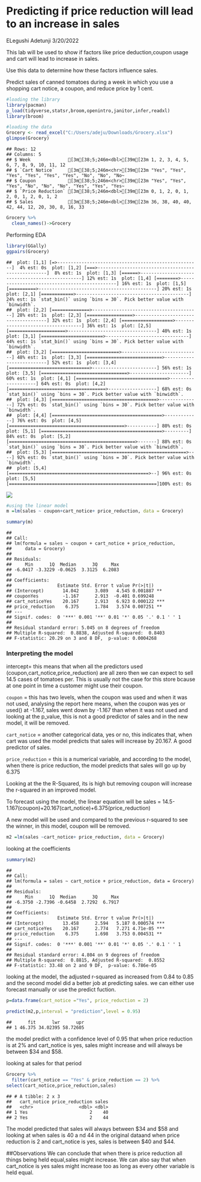 Predicting if price reduction will lead to an increase in sales
================
ELegushi Adetunji
3/20/2022

This lab will be used to show if factors like price deduction,coupon
usage and cart will lead to increase in sales.

Use this data to determine how these factors influence sales.

Predict sales of canned tomatoes during a week in which you use a
shopping cart notice, a coupon, and reduce price by 1 cent.

``` r
#loading the library 
library(pacman)
p_load(tidyverse,statsr,broom,openintro,janitor,infer,readxl)
library(broom)
```

``` r
#loading the data
Grocery <- read_excel("C:/Users/adeju/Downloads/Grocery.xlsx")
glimpse(Grocery)
```

    ## Rows: 12
    ## Columns: 5
    ## $ Week              [3m[38;5;246m<dbl>[39m[23m 1, 2, 3, 4, 5, 6, 7, 8, 9, 10, 11, 12
    ## $ `Cart Notice`     [3m[38;5;246m<chr>[39m[23m "Yes", "Yes", "Yes", "Yes", "Yes", "Yes", "No", "No", "No~
    ## $ Coupon            [3m[38;5;246m<chr>[39m[23m "Yes", "Yes", "Yes", "No", "No", "No", "Yes", "Yes", "Yes~
    ## $ `Price Reduction` [3m[38;5;246m<dbl>[39m[23m 0, 1, 2, 0, 1, 2, 0, 1, 2, 0, 1, 2
    ## $ Sales             [3m[38;5;246m<dbl>[39m[23m 36, 38, 40, 40, 42, 44, 12, 20, 30, 8, 16, 33

``` r
Grocery %>% 
  clean_names()->Grocery
```

Performing EDA

``` r
library(GGally)
ggpairs(Grocery)
```

    ##  plot: [1,1] [=>-----------------------------------------------------]  4% est: 0s  plot: [1,2] [===>---------------------------------------------------]  8% est: 1s  plot: [1,3] [======>------------------------------------------------] 12% est: 1s  plot: [1,4] [========>----------------------------------------------] 16% est: 1s  plot: [1,5] [==========>--------------------------------------------] 20% est: 1s  plot: [2,1] [============>------------------------------------------] 24% est: 1s `stat_bin()` using `bins = 30`. Pick better value with `binwidth`.
    ##  plot: [2,2] [==============>----------------------------------------] 28% est: 1s  plot: [2,3] [=================>-------------------------------------] 32% est: 1s  plot: [2,4] [===================>-----------------------------------] 36% est: 1s  plot: [2,5] [=====================>---------------------------------] 40% est: 1s  plot: [3,1] [=======================>-------------------------------] 44% est: 1s `stat_bin()` using `bins = 30`. Pick better value with `binwidth`.
    ##  plot: [3,2] [=========================>-----------------------------] 48% est: 1s  plot: [3,3] [============================>--------------------------] 52% est: 1s  plot: [3,4] [==============================>------------------------] 56% est: 1s  plot: [3,5] [================================>----------------------] 60% est: 1s  plot: [4,1] [==================================>--------------------] 64% est: 0s  plot: [4,2] [====================================>------------------] 68% est: 0s `stat_bin()` using `bins = 30`. Pick better value with `binwidth`.
    ##  plot: [4,3] [=======================================>---------------] 72% est: 0s `stat_bin()` using `bins = 30`. Pick better value with `binwidth`.
    ##  plot: [4,4] [=========================================>-------------] 76% est: 0s  plot: [4,5] [===========================================>-----------] 80% est: 0s  plot: [5,1] [=============================================>---------] 84% est: 0s  plot: [5,2] [===============================================>-------] 88% est: 0s `stat_bin()` using `bins = 30`. Pick better value with `binwidth`.
    ##  plot: [5,3] [==================================================>----] 92% est: 0s `stat_bin()` using `bins = 30`. Pick better value with `binwidth`.
    ##  plot: [5,4] [====================================================>--] 96% est: 0s  plot: [5,5] [=======================================================]100% est: 0s                                                                                    

![](sales_files/figure-gfm/looking%20for%20relationship-1.png)<!-- -->

``` r
#using the linear model 
m =lm(sales ~ coupon+cart_notice+ price_reduction, data = Grocery)
```

``` r
summary(m)
```

    ## 
    ## Call:
    ## lm(formula = sales ~ coupon + cart_notice + price_reduction, 
    ##     data = Grocery)
    ## 
    ## Residuals:
    ##     Min      1Q  Median      3Q     Max 
    ## -6.0417 -3.3229 -0.0625  3.3125  6.2083 
    ## 
    ## Coefficients:
    ##                 Estimate Std. Error t value Pr(>|t|)    
    ## (Intercept)       14.042      3.089   4.545 0.001887 ** 
    ## couponYes         -1.167      2.913  -0.401 0.699248    
    ## cart_noticeYes    20.167      2.913   6.923 0.000122 ***
    ## price_reduction    6.375      1.784   3.574 0.007251 ** 
    ## ---
    ## Signif. codes:  0 '***' 0.001 '**' 0.01 '*' 0.05 '.' 0.1 ' ' 1
    ## 
    ## Residual standard error: 5.045 on 8 degrees of freedom
    ## Multiple R-squared:  0.8838, Adjusted R-squared:  0.8403 
    ## F-statistic: 20.29 on 3 and 8 DF,  p-value: 0.0004268

### Interpreting the model

intercept= this means that when all the predictors used
(coupon,cart\_notice,price\_reduction) are all zero then we can expect
to sell 14.5 cases of tomatoes per. This is usually not the case for
this store bcause at one point in time a customer might use their
coupon.

`coupon` = this has two levels, when the coupon was used and when it was
not used, analysing the report here means, when the coupon was yes or
used() at -1.167, sales went down by -1.167 than when it was not used
and looking at the p\_value, this is not a good predictor of sales and
in the new model, it will be removed.

`cart_notice` = another categorical data, yes or no, this indicates
that, when cart was used the model predicts that sales will increase by
20.167. A good predictor of sales.

`price_reduction` = this is a numerical variable, and according to the
model, when there is price reduction, the model predicts that sales will
go up by 6.375

Looking at the the R-Squared, its is high but removing coupon will
increase the r-squared in an improved model.

To forecast using the model, the linear equation will be sales =
14.5-1.167(coupon)+20.167(cart\_notice)+6.375(price\_reduction)

A new model will be used and compared to the previous r-squared to see
the winner, in this model, coupon will be removed.

``` r
m2 =lm(sales ~cart_notice+ price_reduction, data = Grocery)
```

looking at the coefficients

``` r
summary(m2)
```

    ## 
    ## Call:
    ## lm(formula = sales ~ cart_notice + price_reduction, data = Grocery)
    ## 
    ## Residuals:
    ##     Min      1Q  Median      3Q     Max 
    ## -6.3750 -2.7396 -0.6458  2.7292  6.7917 
    ## 
    ## Coefficients:
    ##                 Estimate Std. Error t value Pr(>|t|)    
    ## (Intercept)       13.458      2.594   5.187 0.000574 ***
    ## cart_noticeYes    20.167      2.774   7.271 4.71e-05 ***
    ## price_reduction    6.375      1.698   3.753 0.004531 ** 
    ## ---
    ## Signif. codes:  0 '***' 0.001 '**' 0.01 '*' 0.05 '.' 0.1 ' ' 1
    ## 
    ## Residual standard error: 4.804 on 9 degrees of freedom
    ## Multiple R-squared:  0.8815, Adjusted R-squared:  0.8552 
    ## F-statistic: 33.48 on 2 and 9 DF,  p-value: 6.786e-05

looking at the model, the adjusted r-squared as increased from 0.84 to
0.85 and the second model did a better job at predicting sales. we can
either use forecast manually or use the predict fuction.

``` r
p=data.frame(cart_notice ="Yes", price_reduction = 2)
```

``` r
predict(m2,p,interval = "prediction",level = 0.95)
```

    ##      fit      lwr      upr
    ## 1 46.375 34.02395 58.72605

the model predict with a confidence level of 0.95 that when price
reduction is at 2% and cart\_notice is yes, sales might increase and
will always be between $34 and $58.

looking at sales for that period

``` r
Grocery %>% 
  filter(cart_notice == "Yes" & price_reduction == 2) %>% 
select(cart_notice,price_reduction,sales)
```

    ## # A tibble: 2 x 3
    ##   cart_notice price_reduction sales
    ##   <chr>                 <dbl> <dbl>
    ## 1 Yes                       2    40
    ## 2 Yes                       2    44

The model predicted that sales will always between $34 and $58 and
looking at when sales is 40 a nd 44 in the original dataand when price
reduction is 2 and cart\_notice is yes, sales is between $40 and $44.

\#\#Observations We can conclude that when there is price reduction all
things being held equal,sales might increase. We can also say that when
cart\_notice is yes sales might increase too as long as every other
variable is held equal.
